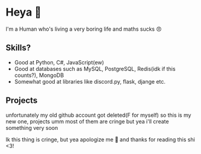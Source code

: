 # Heya :wave:

I'm a Human who's living a very boring life and maths sucks :angry:

## Skills?
- Good at Python, C#, JavaScript(ew)
- Good at databases such as MySQL, PostgreSQL, Redis(idk if this counts?), MongoDB
- Somewhat good at libraries like discord.py, flask, djange etc.

## Projects

unfortunately my old github account got deleted(F for myself) so this is my new one, projects umm most of them are cringe but yea i'll create something very soon

Ik this thing is cringe, but yea apologize me :pleading_face: and thanks for reading this shi <3!
